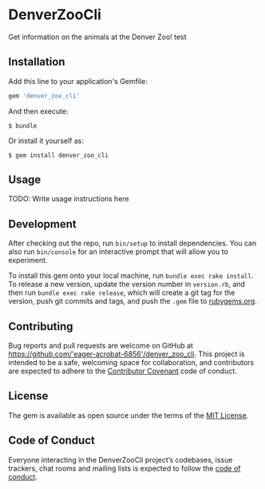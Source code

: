 # DenverZooCli

Get information on the animals at the Denver Zoo! test

## Installation

Add this line to your application's Gemfile:

```ruby
gem 'denver_zoo_cli'
```

And then execute:

    $ bundle

Or install it yourself as:

    $ gem install denver_zoo_cli

## Usage

TODO: Write usage instructions here

## Development

After checking out the repo, run `bin/setup` to install dependencies. You can also run `bin/console` for an interactive prompt that will allow you to experiment.

To install this gem onto your local machine, run `bundle exec rake install`. To release a new version, update the version number in `version.rb`, and then run `bundle exec rake release`, which will create a git tag for the version, push git commits and tags, and push the `.gem` file to [rubygems.org](https://rubygems.org).

## Contributing

Bug reports and pull requests are welcome on GitHub at https://github.com/'eager-acrobat-6856'/denver_zoo_cli. This project is intended to be a safe, welcoming space for collaboration, and contributors are expected to adhere to the [Contributor Covenant](http://contributor-covenant.org) code of conduct.

## License

The gem is available as open source under the terms of the [MIT License](https://opensource.org/licenses/MIT).

## Code of Conduct

Everyone interacting in the DenverZooCli project’s codebases, issue trackers, chat rooms and mailing lists is expected to follow the [code of conduct](https://github.com/'eager-acrobat-6856'/denver_zoo_cli/blob/master/CODE_OF_CONDUCT.md).
